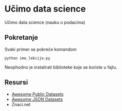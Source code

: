 # Učimo data science

Učimo data science (nauku o podacima)

## Pokretanje

Svaki primer se pokreće komandom

```
python ime_lekcije.py
```

Neophodno je instalirati biblioteke koje se koriste u fajlu.

## Resursi

- [Awesome Public Datasets](https://github.com/caesar0301/awesome-public-datasets)
- [Awesome JSON Datasets](https://github.com/jdorfman/awesome-json-datasets)
- Znaci.net
